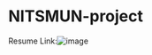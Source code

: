 # NITSMUN-project
Resume Link:![image](https://github.com/barnilsarma/NITSMUN-project/assets/72012568/cf2a55fb-02c8-46e5-816b-bfee383f2cb6)
